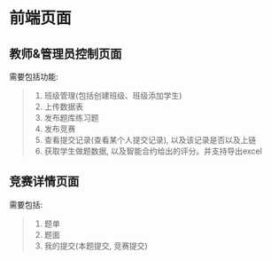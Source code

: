 # 前端页面
## 教师&管理员控制页面
需要包括功能:
> 1. 班级管理(包括创建班级、班级添加学生)
> 2. 上传数据表
> 3. 发布题库练习题
> 4. 发布竞赛
> 5. 查看提交记录(查看某个人提交记录), 以及该记录是否以及上链 
> 6. 获取学生做题数据, 以及智能合约给出的评分。并支持导出excel


## 竞赛详情页面
需要包括:
> 1. 题单
> 2. 题面
> 3. 我的提交(本题提交, 竞赛提交)